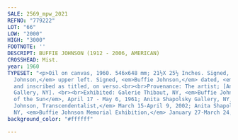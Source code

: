```yaml
---
SALE: 2569_mpw_2021
REFNO: "779222"
LOT: "66"
LOW: "2000"
HIGH: "3000"
FOOTNOTE: ''
DESCRIPT: BUFFIE JOHNSON (1912 - 2006, AMERICAN)
CROSSHEAD: Mist.
year: 1960
TYPESET: "<p>Oil on canvas, 1960. 546x648 mm; 21½X 25½ Inches. Signed, <em>Buffie
  Johnson,</em> upper left. Signed, <em>Buffie Johnson,</em> dated, <em>1960,</em>
  and inscribed as titled, on verso.<br><br>Provenance: The artist; [Anita Shapolsky
  Gallery, NY]. <br><br>Exhibited: Galerie Thibaut, NY, <em>Buffie Johnson: Phases
  of the Sun</em>, April 17 - May 6, 1961; Anita Shapolsky Gallery, NY, <em>Buffie
  Johnson, Transcendentalist,</em> March 15-April 9, 2002; Anita Shapolsky Gallery,
  NY, <em>Buffie Johnson Memorial Exhibition,</em> January 27-March 24, 2007.</p>"
background_color: "#ffffff"

---
```

